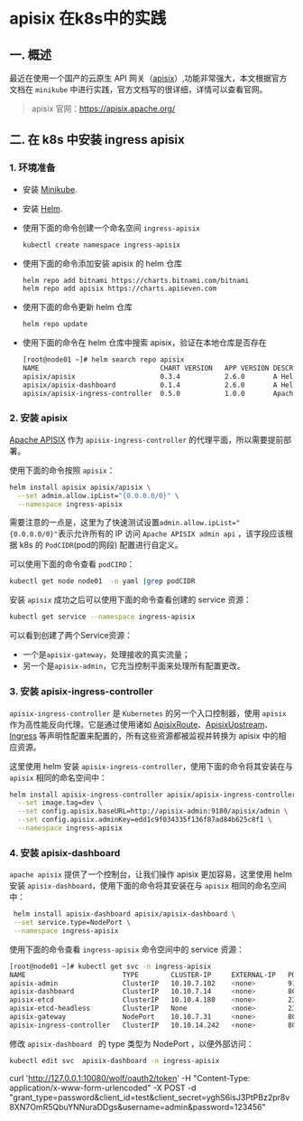 # apisix 在k8s中的实践

## 一. 概述

最近在使用一个国产的云原生 API 网关（[apisix](https://apisix.apache.org/)）,功能非常强大，本文根据官方文档在 `minikube` 中进行实践，官方文档写的很详细，详情可以查看官网。

> apisix 官网：https://apisix.apache.org/

## 二. 在 k8s 中安装 ingress apisix

### 1. 环境准备

- 安装 [Minikube](https://minikube.sigs.k8s.io/docs/start/).

- 安装 [Helm](https://helm.sh/).

- 使用下面的命令创建一个命名空间 `ingress-apisix`

  ```sh
  kubectl create namespace ingress-apisix
  ```

- 使用下面的命令添加安装 apisix 的 helm 仓库

  ```sh
  helm repo add bitnami https://charts.bitnami.com/bitnami
  helm repo add apisix https://charts.apiseven.com
  ```

- 使用下面的命令更新 helm 仓库

  ```sh
  helm repo update
  ```

- 使用下面的命令在 helm 仓库中搜索 apisix，验证在本地仓库是否存在

  ```sh
  [root@node01 ~]# helm search repo apisix
  NAME                            	CHART VERSION	APP VERSION	DESCRIPTION                                    
  apisix/apisix                   	0.3.4        	2.6.0      	A Helm chart for Apache APISIX                 
  apisix/apisix-dashboard         	0.1.4        	2.6.0      	A Helm chart for Apache APISIX Dashboard       
  apisix/apisix-ingress-controller	0.5.0        	1.0.0      	Apache APISIX Ingress Controller for Kubernetes
  
  ```

  

### 2. 安装 apisix

[Apache APISIX](http://apisix.apache.org/) 作为 `apisix-ingress-controller` 的代理平面，所以需要提前部署。

使用下面的命令按照 `apisix`：

```sh
helm install apisix apisix/apisix \
  --set admin.allow.ipList="{0.0.0.0/0}" \
  --namespace ingress-apisix
```

需要注意的一点是，这里为了快速测试设置`admin.allow.ipList="{0.0.0.0/0}"`表示允许所有的 IP 访问 `Apache APISIX admin api` ，该字段应该根据 k8s 的 `PodCIDR`(pod的网段) 配置进行自定义。

可以使用下面的命令查看 `podCIRD`：

```sh
kubectl get node node01  -o yaml |grep podCIDR
```

安装 `apisix` 成功之后可以使用下面的命令查看创建的 service 资源：

```sh
kubectl get service --namespace ingress-apisix
```

可以看到创建了两个Service资源：

- 一个是`apisix-gateway`，处理接收的真实流量；
- 另一个是`apisix-admin`，它充当控制平面来处理所有配置更改。



### 3. 安装 apisix-ingress-controller

`apisix-ingress-controller` 是 `Kubernetes` 的另一个入口控制器，使用 `apisix` 作为高性能反向代理。它是通过使用诸如 [ApisixRoute](https://apisix.apache.org/docs/ingress-controller/concepts/apisix_route)、[ApisixUpstream](https://apisix.apache.org/docs/ingress-controller/concepts/apisix_upstream)、[Ingress](https://kubernetes.io/docs/concepts/services-networking/ingress/) 等声明性配置来配置的，所有这些资源都被监视并转换为 apisix 中的相应资源。

这里使用 helm 安装 `apisix-ingress-controller`，使用下面的命令将其安装在与 `apisix` 相同的命名空间中：

```sh
helm install apisix-ingress-controller apisix/apisix-ingress-controller \
  --set image.tag=dev \
  --set config.apisix.baseURL=http://apisix-admin:9180/apisix/admin \
  --set config.apisix.adminKey=edd1c9f034335f136f87ad84b625c8f1 \
  --namespace ingress-apisix
```



### 4. 安装 apisix-dashboard

`apache apisix` 提供了一个控制台，让我们操作 apisix 更加容易，这里使用 helm 安装 `apisix-dashboard`，使用下面的命令将其安装在与 `apisix` 相同的命名空间中：

```sh
 helm install apisix-dashboard apisix/apisix-dashboard \
 --set service.type=NodePort \
 --namespace ingress-apisix
```

使用下面的命令查看 `ingress-apisix` 命令空间中的 service 资源：

```sh
[root@node01 ~]# kubectl get svc -n ingress-apisix 
NAME                        TYPE        CLUSTER-IP     EXTERNAL-IP   PORT(S)             AGE
apisix-admin                ClusterIP   10.10.7.102    <none>        9180/TCP            9h
apisix-dashboard            ClusterIP   10.10.7.14     <none>        80/TCP              8h
apisix-etcd                 ClusterIP   10.10.4.180    <none>        2379/TCP,2380/TCP   9h
apisix-etcd-headless        ClusterIP   None           <none>        2379/TCP,2380/TCP   9h
apisix-gateway              NodePort    10.10.7.31     <none>        80:31124/TCP        9h
apisix-ingress-controller   ClusterIP   10.10.14.242   <none>        80/TCP              8h

```

修改 `apisix-dashboard ` 的 type 类型为 NodePort ，以便外部访问：

```sh
kubectl edit svc  apisix-dashboard -n ingress-apisix
```



curl 'http://127.0.0.1:10080/wolf/oauth2/token' 
-H "Content-Type: application/x-www-form-urlencoded" 
-X POST 
-d "grant_type=password&client_id=test&client_secret=yghS6isJ3PtPBz2pr8v8XN7OmR5QbuYNNuraDDgs&username=admin&password=123456"

